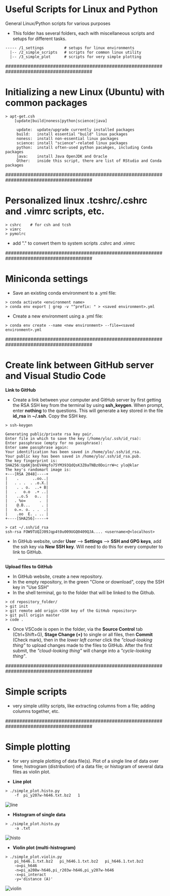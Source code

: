 # Useful Scripts for Linux and Python
General Linux/Python scripts for various purposes

- This folder has several folders, each with miscellaneous scripts and setups for different tasks.
```
----- /1_settings         # setups for linux environments
  |-- /2_simple_scripts   # scripts for common linux utility
  |-- /3_simple_plot      # scripts for very simple plotting
```

#######################################################################################
# Initializing a new Linux (Ubuntu) with common packages
```
> apt-get.csh
    [update|build|noness|python|science|java]
       
     update:  update/upgrade currently installed packages
     build:   install essential "build" linux packages
     noness:  install non-essential linux packages
     science: install "science"-related linux packages
     python:  install often-used python pacakges, including Conda packages
     java:    install Java OpenJDK and Oracle
     Other:   inside this script, there are list of RStudio and Conda packages
```

#######################################################################################
# Personalized linux .tcshrc/.cshrc and .vimrc scripts, etc.
```
> cshrc    # for csh and tcsh
> vimrc
> pymolrc
```
* add "." to convert them to system scripts .cshrc and .vimrc

#######################################################################################
# Miniconda settings
- Save an existing conda environment to a .yml file:
```
> conda activate <environment name>
> conda env export | grep -v "^prefix: " > <saved environment>.yml
```

- Create a new environment using a .yml file:
```
> conda env create --name <new environment> --file=<saved environment>.yml
```

#######################################################################################
# Create link between GitHub server and Visual Studio Code
**Link to GitHub**

- Create a link between your computer and GitHub server by first getting the RSA SSH key from the terminal by using **ssh_keygen**. When prompt, enter **nothing** to the questions. This will generate a key stored in the file **id_rsa** in **~/.ssh**. Copy the SSH key.
```
> ssh-keygen

Generating public/private rsa key pair.
Enter file in which to save the key (/home/ylo/.ssh/id_rsa): 
Enter passphrase (empty for no passphrase): 
Enter same passphrase again: 
Your identification has been saved in /home/ylo/.ssh/id_rsa.
Your public key has been saved in /home/ylo/.ssh/id_rsa.pub.
The key fingerprint is:
SHA256:Up6KjbnEV4Hgfo75YM393QdQsK3Z0aTNBz0DoirrW+c ylo@klar
The key's randomart image is:
+---[RSA 2048]----+
|    .      ..oo..|
|   . . .  . .o.X.|
|    . . o.  ..+ B|
|   .   o.o  .+ ..|
|    ..o.S   o..  |
|   . %o=      .  |
|    @.B...     . |
|   o.=. o. . .  .|
|    .oo  E. . .. |
+----[SHA256]-----+

> cat ~/.ssh/id_rsa
ssh-rsa FOW9TUQ2J09Jqp4t0u009UGQ0409QJA.... <username>@<localhost>
```
- In GitHub website, under **User** --> **Settings** --> **SSH and GPG keys**, add the ssh key via **New SSH key**. Will need to do this for every computer to link to GitHub.

> ---
**Upload files to GitHub**

- In GitHub website, create a new repository.
- In the empty repository, in the green "Clone or download", copy the SSH key in "Use SSH"
- In the shell terminal, go to the folder that will be linked to the Github.

```
> cd repository_folder/
> git init
> git remote add origin <SSH key of the GitHub repository>
> git pull origin master
> code .
```
- Once VSCode is open in the folder, via the **Source Control** tab (Ctrl+Shift+G), **Stage Change (+)** to single or all files, then **Commit** (Check mark), then in the _lower left corner_ click the _"cloud-looking thing"_ to upload changes made to the files to GitHub. After the first submit, the _"cloud-looking thing"_ will change into a _"cycle-looking thing"_.

#######################################################################################
# Simple scripts
- very simple utility scripts, like extracting columns from a file; adding columns together, etc.

#######################################################################################
# Simple plotting
- for very simple plotting of data file(s). Plot of a single line of data over time; histrogram (distribution) of a data file; or histogram of several data files as violin plot.

- **Line plot**
```
> ./simple_plot.histo.py
    -f  pi_y207w-h646.txt.bz2   1
```
![line](https://github.com/mungpeter/Useful_Scripts/blob/master/3_simple_plot/pi_y207w-h646.png)

- **Histogram of single data**
```
> ./simple_plot.histo.py
    -a .txt
```
![histo](https://github.com/mungpeter/Useful_Scripts/blob/master/3_simple_plot/pi_y207w-h646.histo.png)

- **Violin plot (multi-histrogram)**
```
> ./simple_plot.violin.py
    pi_h646.1.txt.bz2   pi_h646.1.txt.bz2   pi_h646.1.txt.bz2
    -o=pi_h646 
    -n=pi_a208w-h646,pi_r203w-h646,pi_y207w-h646 
    -x=pi_interact 
    -y='distance (A)'
```
![violin](https://github.com/mungpeter/Useful_Scripts/blob/master/3_simple_plot/pi_h646.violin.png)